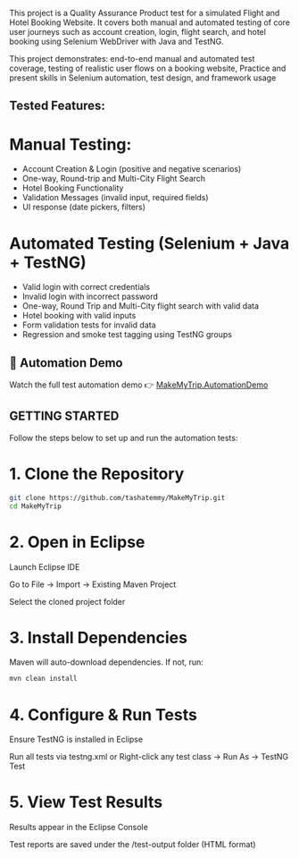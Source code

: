 This project is a Quality Assurance Product test for a simulated Flight and Hotel Booking Website. It covers both manual and automated testing of core user journeys such as account creation, login, flight search, and hotel booking using Selenium WebDriver with Java and TestNG.

This project demonstrates: end-to-end manual and automated test coverage, testing of realistic user flows on a booking website, Practice and present skills in Selenium automation, test design, and framework usage

## Tested Features:
# Manual Testing:
- Account Creation & Login (positive and negative scenarios)
- One-way, Round-trip  and Multi-City Flight Search
- Hotel Booking Functionality
- Validation Messages (invalid input, required fields)
- UI response (date pickers, filters)

# Automated Testing (Selenium + Java + TestNG)
- Valid login with correct credentials
- Invalid login with incorrect password
-  One-way, Round Trip and Multi-City flight search with valid data
- Hotel booking with valid inputs
- Form validation tests for invalid data
- Regression and smoke test tagging using TestNG groups

## 🎥 Automation Demo

Watch the full test automation demo 👉 [MakeMyTrip.AutomationDemo](https://www.loom.com/share/ccd4f37297d64e54b695be56cd5d44f1?sid=3659a3d0-a04c-48af-b9f5-a00047784a65)


## GETTING STARTED
Follow the steps below to set up and run the automation tests:

# 1. Clone the Repository
```bash
git clone https://github.com/tashatemmy/MakeMyTrip.git
cd MakeMyTrip
```
# 2. Open in Eclipse
Launch Eclipse IDE

Go to File → Import → Existing Maven Project

Select the cloned project folder

# 3. Install Dependencies
Maven will auto-download dependencies. If not, run:
```bash
mvn clean install
```
# 4. Configure & Run Tests
Ensure TestNG is installed in Eclipse

Run all tests via testng.xml
or
Right-click any test class → Run As → TestNG Test

# 5. View Test Results
Results appear in the Eclipse Console

Test reports are saved under the /test-output folder (HTML format)



